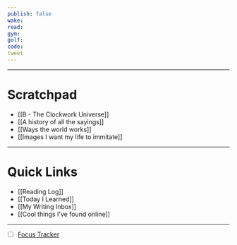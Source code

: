 ```yaml
---
publish: false
wake:
read:
gym:
golf:
code:
tweet
---
```

***
# Scratchpad
- [[B - The Clockwork Universe]]
- [[A history of all the sayings]]
- [[Ways the world works]]
- [[Images I want my life to immitate]]



---
# Quick Links
- [[Reading Log]]
- [[Today I Learned]]
- [[My Writing Inbox]]
- [[Cool things I've found online]]

***
- [ ] [Focus Tracker](https://docs.google.com/spreadsheets/d/18ZL9CSRxE2z7pTKcaPGe3749GMO9Ov2UjVsRMQqShBk/edit#gid=696776801)